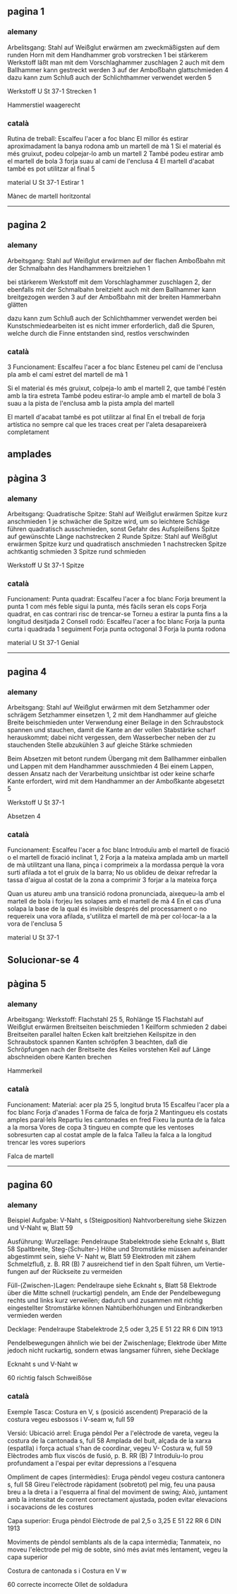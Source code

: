 ## pagina 1
### alemany 

Arbelitsgang:
Stahl auf Weißglut erwärmen 
am zweckmäßigsten auf dem runden Horn mit dem Handhammer grob vorstrecken 1
bei stärkerem Werkstoff läßt man mit dem Vorschlaghammer zuschlagen 2
auch mit dem Ballhammer kann gestreckt werden 3
auf der Amboẞbahn glattschmieden 4
dazu kann zum Schluß auch der Schlichthammer verwendet werden 5

Werkstoff
U St 37-1
Strecken
1

Hammerstiel waagerecht
### català

Rutina de treball:
Escalfeu l'acer a foc blanc
El millor és estirar aproximadament la banya rodona amb un martell de mà 1
Si el material és més gruixut, podeu colpejar-lo amb un martell 2
També podeu estirar amb el martell de bola 3
forja suau al camí de l'enclusa 4
El martell d'acabat també es pot utilitzar al final 5

material
U St 37-1
Estirar
1

Mànec de martell horitzontal

---
## pagina 2
### alemany
Arbeitsgang:
Stahl auf Weißglut erwärmen
auf der flachen Amboẞbahn mit der Schmalbahn des Handhammers breitziehen 1

bei stärkerem Werkstoff mit dem Vorschlaghammer zuschlagen 2, der ebenfalls mit der Schmalbahn breitzieht
auch mit dem Ballhammer kann breitgezogen werden 3 
auf der Amboẞbahn mit der breiten Hammerbahn glätten

dazu kann zum Schluß auch der Schlichthammer verwendet werden
bei Kunstschmiedearbeiten ist es nicht immer erforderlich, daß die Spuren, welche 
durch die Finne entstanden sind, restlos verschwinden

### català
3
Funcionament:
Escalfeu l'acer a foc blanc
Esteneu pel camí de l'enclusa pla amb el camí estret del martell de mà 1

Si el material és més gruixut, colpeja-lo amb el martell 2, que també l'estén amb la tira estreta
També podeu estirar-lo ample amb el martell de bola 3
suau a la pista de l'enclusa amb la pista ampla del martell

El martell d'acabat també es pot utilitzar al final
En el treball de forja artística no sempre cal que les traces
creat per l'aleta desapareixerà completament


amplades
---
## pàgina 3
### alemany

Arbeitsgang:
Quadratische Spitze:
Stahl auf Weißglut erwärmen
Spitze kurz anschmieden 1
je schwächer die Spitze wird, um so leichtere Schläge führen
quadratisch ausschmieden, sonst Gefahr des Aufspleißens
Spitze auf gewünschte Länge nachstrecken 2
Runde Spitze:
Stahl auf Weißglut erwärmen
Spitze kurz und quadratisch anschmieden 1
nachstrecken
Spitze achtkantig schmieden 3
Spitze rund schmieden

Werkstoff
U St 37-1
Spitze

### català
Funcionament:
Punta quadrat:
Escalfeu l'acer a foc blanc
Forja breument la punta 1
com més feble sigui la punta, més fàcils seran els cops
Forja quadrat, en cas contrari risc de trencar-se
Torneu a estirar la punta fins a la longitud desitjada 2
Consell rodó:
Escalfeu l'acer a foc blanc
Forja la punta curta i quadrada 1
seguiment
Forja punta octogonal 3
Forja la punta rodona

material
U St 37-1
Genial

---
## pagina 4
### alemany

Arbeitsgang:
Stahl auf Weißglut erwärmen
mit dem Setzhammer oder schrägem Setzhammer einsetzen 1, 2
mit dem Handhammer auf gleiche Breite beischmieden
unter Verwendung einer Beilage in den Schraubstock spannen und stauchen, damit die Kante an der vollen Stabstärke scharf herauskommt; dabei nicht vergessen, dem Wasserbecher neben der zu stauchenden Stelle abzukühlen 3
auf gleiche Stärke schmieden

Beim Absetzen mit betont rundem Übergang mit dem Ballhammer einballen und Lappen mit dem Handhammer ausschmieden 4
Bei einem Lappen, dessen Ansatz nach der Verarbeitung unsichtbar ist oder keine scharfe Kante erfordert, wird mit dem Handhammer an der Amboẞkante abgesetzt 5

Werkstoff
U St 37-1

Absetzen
4

### català
Funcionament:
Escalfeu l'acer a foc blanc
Introduïu amb el martell de fixació o el martell de fixació inclinat 1, 2
Forja a la mateixa amplada amb un martell de mà
utilitzant una llana, pinça i comprimeix a la mordassa perquè la vora surti afilada a tot el gruix de la barra; No us oblideu de deixar refredar la tassa d'aigua al costat de la zona a comprimir 3
forjar a la mateixa força

Quan us atureu amb una transició rodona pronunciada, aixequeu-la amb el martell de bola i forjeu les solapes amb el martell de mà 4
En el cas d'una solapa la base de la qual és invisible després del processament o no requereix una vora afilada, s'utilitza el martell de mà per col·locar-la a la vora de l'enclusa 5

material
U St 37-1

Solucionar-se
4
---
## pàgina 5
### alemany
Arbeitsgang:
Werkstoff: Flachstahl 25 5, Rohlänge 15
Flachstahl auf Weißglut erwärmen
Breitseiten beischmieden 1
Keilform schmieden 2
dabei Breitseiten parallel halten
Ecken kalt breitziehen
Keilspitze in den Schraubstock spannen
Kanten schröpfen 3
beachten, daß die Schröpfungen nach der Breitseite des Keiles vorstehen
Keil auf Länge abschneiden
obere Kanten brechen

Hammerkeil

### català
Funcionament:
Material: acer pla 25 5, longitud bruta 15
Escalfeu l'acer pla a foc blanc
Forja d'anades 1
Forma de falca de forja 2
Mantingueu els costats amples paral·lels
Repartiu les cantonades en fred
Fixeu la punta de la falca a la morsa
Vores de copa 3
tingueu en compte que les ventoses sobresurten cap al costat ample de la falca
Talleu la falca a la longitud
trencar les vores superiors

Falca de martell

---
## pagina 60
### alemany

Beispiel
Aufgabe:
V-Naht, s (Steigposition)
Nahtvorbereitung siehe Skizzen und V-Naht w, Blatt 59

Ausführung:
Wurzellage:
Pendelraupe
Stabelektrode siehe Ecknaht s, Blatt 58
Spaltbreite, Steg-(Schulter-) Höhe und Stromstärke
müssen aufeinander abgestimmt sein, siehe V-
Naht w, Blatt 59
Elektroden mit zähem Schmelzfluß, z. B. RR (B) 7
ausreichend tief in den Spalt führen, um Vertie-fungen auf der Rückseite zu vermeiden

Füll-(Zwischen-)Lagen:
Pendelraupe
siehe Ecknaht s, Blatt 58
Elektrode über die Mitte schnell (ruckartig) pendeln, am Ende der Pendelbewegung rechts und links kurz verweilen; dadurch und zusammen mit richtig eingestellter Stromstärke können Nahtüberhöhungen und Einbrandkerben vermieden werden

Decklage:
Pendelraupe
Stabelektrode 2,5 oder 3,25 E 51 22 RR 6 DIN 1913

Pendelbewegungen ähnlich wie bei der Zwischenlage; Elektrode über Mitte jedoch nicht ruckartig, sondern etwas langsamer führen, siehe Decklage

Ecknaht s und
V-Naht w

60
richtig
falsch
Schweißöse

### català

Exemple
Tasca:
Costura en V, s (posició ascendent)
Preparació de la costura vegeu esbossos i V-seam w, full 59

Versió:
Ubicació arrel:
Eruga pèndol
Per a l'elèctrode de vareta, vegeu la costura de la cantonada s, full 58
Amplada del buit, alçada de la xarxa (espatlla) i força actual
s'han de coordinar, vegeu V-
Costura w, full 59
Elèctrodes amb flux viscós de fusió, p. B. RR (B) 7
Introduïu-lo prou profundament a l'espai per evitar depressions a l'esquena

Ompliment de capes (intermèdies):
Eruga pèndol
vegeu costura cantonera s, full 58
Gireu l'elèctrode ràpidament (sobretot) pel mig, feu una pausa breu a la dreta i a l'esquerra al final del moviment de swing; Això, juntament amb la intensitat de corrent correctament ajustada, poden evitar elevacions i socavacions de les costures

Capa superior:
Eruga pèndol
Elèctrode de pal 2,5 o 3,25 E 51 22 RR 6 DIN 1913

Moviments de pèndol semblants als de la capa intermèdia; Tanmateix, no moveu l'elèctrode pel mig de sobte, sinó més aviat més lentament, vegeu la capa superior

Costura de cantonada s i
Costura en V w

60
correcte
incorrecte
Ollet de soldadura


